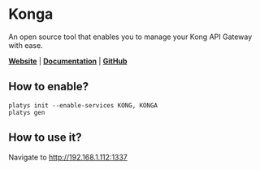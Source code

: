 # Konga

An open source tool that enables you to manage your Kong API Gateway with ease.

**[Website](https://pantsel.github.io/konga/)** | **[Documentation](https://github.com/pantsel/konga/blob/master/README)** | **[GitHub](https://github.com/pantsel/konga)**

## How to enable?

```
platys init --enable-services KONG, KONGA
platys gen
```

## How to use it?

Navigate to <http://192.168.1.112:1337>